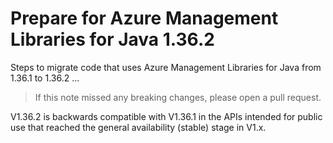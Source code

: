 # Prepare for Azure Management Libraries for Java 1.36.2 #

Steps to migrate code that uses Azure Management Libraries for Java from 1.36.1 to 1.36.2 ...

> If this note missed any breaking changes, please open a pull request.

V1.36.2 is backwards compatible with V1.36.1 in the APIs intended for public use that reached the general availability (stable) stage in V1.x.

